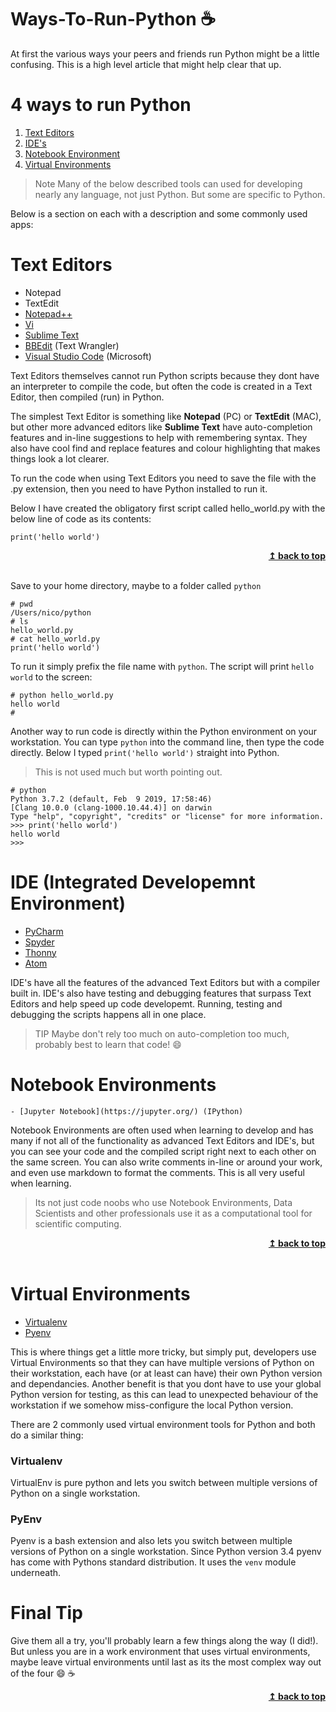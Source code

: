 # Ways-To-Run-Python :coffee:
At first the various ways your peers and friends run Python might be a little confusing.  This is a high level article that might help clear that up.

# 4 ways to run Python

1. [Text Editors](https://github.com/NetDevNotes/Ways-To-Run-Python/blob/master/README.md#text-editors)
2. [IDE's](https://github.com/NetDevNotes/Ways-To-Run-Python/blob/master/README.md#ide-integrated-developemnt-environment)
3. [Notebook Environment](https://github.com/NetDevNotes/Ways-To-Run-Python/blob/master/README.md#notebook-environments)
4. [Virtual Environments](https://github.com/NetDevNotes/Ways-To-Run-Python/blob/master/README.md#virtual-environments)

> Note Many of the below described tools can used for developing nearly any language, not just Python. But some are specific to Python.

Below is a section on each with a description and some commonly used apps:

# Text Editors
   - Notepad
   - TextEdit
   - [Notepad++](https://notepad-plus-plus.org/)
   - [Vi](https://en.wikipedia.org/wiki/Vi)
   - [Sublime Text](https://www.sublimetext.com/)
   - [BBEdit](https://www.barebones.com) (Text Wrangler)
   - [Visual Studio Code](https://code.visualstudio.com/) (Microsoft)

Text Editors themselves cannot run Python scripts because they dont have an interpreter to compile the code, but often the code is created in a Text Editor, then compiled (run) in Python.  

The simplest Text Editor is something like **Notepad** (PC) or **TextEdit** (MAC), but other more advanced editors like **Sublime Text** have auto-completion features and in-line suggestions to help with remembering syntax. They also have cool find and replace features and colour highlighting that makes things look a lot clearer.

To run the code when using Text Editors you need to save the file with the .py extension, then you need to have Python installed to run it.

Below I have created the obligatory first script called hello_world.py with the below line of code as its contents:
```
print('hello world')
```
<div align="right">
    <b><a href="#top">↥ back to top</a></b>
</div>
<br/>

Save to your home directory, maybe to a folder called `python`
```
# pwd
/Users/nico/python
# ls
hello_world.py
# cat hello_world.py
print('hello world')
```
To run it simply prefix the file name with `python`.  The script will print `hello world` to the screen:
```
# python hello_world.py
hello world
#
```
Another way to run code is directly within the Python environment on your workstation.  You can type `python` into the command line, then type the code directly. Below I typed `print('hello world')` straight into Python.  

> This is not used much but worth pointing out.
```
# python
Python 3.7.2 (default, Feb  9 2019, 17:58:46)
[Clang 10.0.0 (clang-1000.10.44.4)] on darwin
Type "help", "copyright", "credits" or "license" for more information.
>>> print('hello world')
hello world
>>>
```  
# IDE (Integrated Developemnt Environment)

   - [PyCharm](https://www.jetbrains.com/pycharm/)
   - [Spyder](https://www.spyder-ide.org/)
   - [Thonny](https://thonny.org/)
   - [Atom](https://ide.atom.io/)

IDE's have all the features of the advanced Text Editors but with a compiler built in.  IDE's also have testing and debugging features that surpass Text Editors and help speed up code developemt.  Running, testing and debugging the scripts happens all in one place. 

> TIP Maybe don't rely too much on auto-completion too much, probably best to learn that code! :smile:

# Notebook Environments
    - [Jupyter Notebook](https://jupyter.org/) (IPython)

Notebook Environments are often used when learning to develop and has many if not all of the functionality as advanced Text Editors and IDE's, but you can see your code and the compiled script right next to each other on the same screen.  You can also write comments in-line or around your work, and even use markdown to format the comments.  This is all very useful when learning.

> Its not just code noobs who use Notebook Environments, Data Scientists and other professionals use it as a computational tool for scientific computing.
<div align="right">
    <b><a href="#top">↥ back to top</a></b>
</div>
<br/>

# Virtual Environments

   - [Virtualenv](https://virtualenv.pypa.io/en/latest/)
   - [Pyenv](https://github.com/pyenv/pyenv)

This is where things get a little more tricky, but simply put, developers use Virtual Environments so that they can have multiple versions of Python on their workstation, each have (or at least can have) their own Python version and dependancies.  Another benefit is that you dont have to use your global Python version for testing, as this can lead to unexpected behaviour of the workstation if we somehow miss-configure the local Python version.

There are 2 commonly used virtual environment tools for Python and both do a similar thing:

### Virtualenv
VirtualEnv is pure python and lets you switch between multiple versions of Python on a single workstation.

### PyEnv
Pyenv is a bash extension and also lets you switch between multiple versions of Python on a single workstation. Since Python version 3.4 pyenv has come with Pythons standard distribution.  It uses the `venv` module underneath. 

# Final Tip

Give them all a try, you'll probably learn a few things along the way (I did!).  But unless you are in a work environment that uses virtual environments, maybe leave virtual environments until last as its the most complex way out of the four :smile: :coffee:
<div align="right">
    <b><a href="#top">↥ back to top</a></b>
</div>
<br/>
